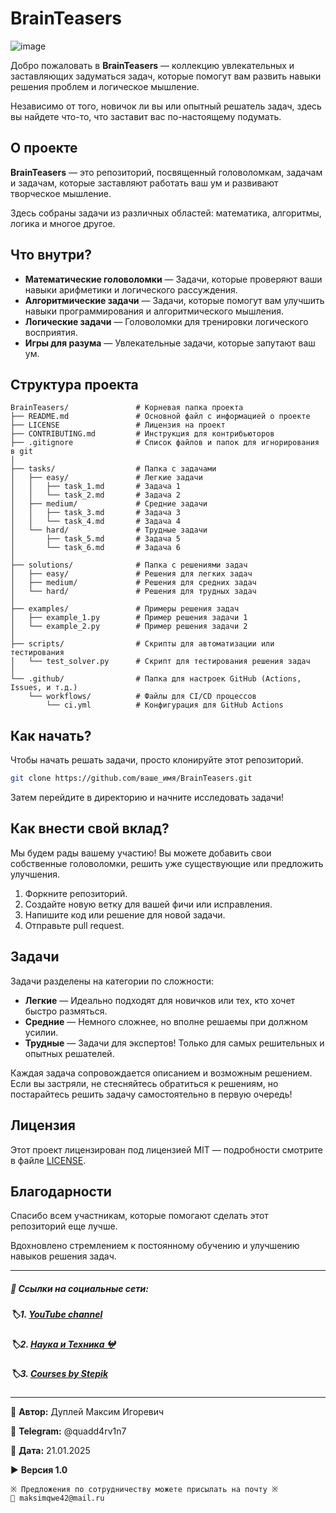 # BrainTeasers

![image](https://github.com/user-attachments/assets/9e2ee79f-b485-44e6-aa39-8482ba3baf56)

Добро пожаловать в **BrainTeasers** — коллекцию увлекательных и заставляющих задуматься задач, которые помогут вам развить навыки решения проблем и логическое мышление.

Независимо от того, новичок ли вы или опытный решатель задач, здесь вы найдете что-то, что заставит вас по-настоящему подумать.

## О проекте

**BrainTeasers** — это репозиторий, посвященный головоломкам, задачам и задачам, которые заставляют работать ваш ум и развивают творческое мышление.

Здесь собраны задачи из различных областей: математика, алгоритмы, логика и многое другое.

## Что внутри?

- **Математические головоломки** — Задачи, которые проверяют ваши навыки арифметики и логического рассуждения.
- **Алгоритмические задачи** — Задачи, которые помогут вам улучшить навыки программирования и алгоритмического мышления.
- **Логические задачи** — Головоломки для тренировки логического восприятия.
- **Игры для разума** — Увлекательные задачи, которые запутают ваш ум.

## Структура проекта

```commandline
BrainTeasers/               # Корневая папка проекта
├── README.md               # Основной файл с информацией о проекте
├── LICENSE                 # Лицензия на проект
├── CONTRIBUTING.md         # Инструкция для контрибьюторов
├── .gitignore              # Список файлов и папок для игнорирования в git
│
├── tasks/                  # Папка с задачами
│   ├── easy/               # Легкие задачи
│   │   ├── task_1.md       # Задача 1
│   │   └── task_2.md       # Задача 2
│   ├── medium/             # Средние задачи
│   │   ├── task_3.md       # Задача 3
│   │   └── task_4.md       # Задача 4
│   └── hard/               # Трудные задачи
│       ├── task_5.md       # Задача 5
│       └── task_6.md       # Задача 6
│
├── solutions/              # Папка с решениями задач
│   ├── easy/               # Решения для легких задач
│   ├── medium/             # Решения для средних задач
│   └── hard/               # Решения для трудных задач
│
├── examples/               # Примеры решения задач
│   ├── example_1.py        # Пример решения задачи 1
│   └── example_2.py        # Пример решения задачи 2
│
├── scripts/                # Скрипты для автоматизации или тестирования
│   └── test_solver.py      # Скрипт для тестирования решения задач
│
└── .github/                # Папка для настроек GitHub (Actions, Issues, и т.д.)
    └── workflows/          # Файлы для CI/CD процессов
        └── ci.yml          # Конфигурация для GitHub Actions
```

## Как начать?

Чтобы начать решать задачи, просто клонируйте этот репозиторий.
```bash
git clone https://github.com/ваше_имя/BrainTeasers.git
```

Затем перейдите в директорию и начните исследовать задачи!

## Как внести свой вклад?

Мы будем рады вашему участию! Вы можете добавить свои собственные головоломки, решить уже существующие или предложить улучшения.
1. Форкните репозиторий.
2. Создайте новую ветку для вашей фичи или исправления.
3. Напишите код или решение для новой задачи.
4. Отправьте pull request.

## Задачи

Задачи разделены на категории по сложности:

- **Легкие** — Идеально подходят для новичков или тех, кто хочет быстро размяться.
- **Средние** — Немного сложнее, но вполне решаемы при должном усилии.
- **Трудные** — Задачи для экспертов! Только для самых решительных и опытных решателей.

Каждая задача сопровождается описанием и возможным решением. Если вы застряли, не стесняйтесь обратиться к решениям, но постарайтесь решить задачу самостоятельно в первую очередь!

## Лицензия

Этот проект лицензирован под лицензией MIT — подробности смотрите в файле [LICENSE](LICENSE).

## Благодарности

Спасибо всем участникам, которые помогают сделать этот репозиторий еще лучше. 

Вдохновлено стремлением к постоянному обучению и улучшению навыков решения задач.

---

##### 📑 Ссылки на социальные сети:

##### 🏷️1. [YouTube channel](https://www.youtube.com/channel/UCqA5pl9NkVDrirMDlNVmU7g "«Хижина программиста»")

##### 🏷️2. [Наука и Техника 𖤍](https://vk.com/science_geeks "Scientific, technological and educational community 𖤍")

##### 🏷️3. [Courses by Stepik](https://stepik.org/users/150943726/teach "Professor: Dupley Maxim Igorevich")

---

💼 **Автор:** Дуплей Максим Игоревич

📲 **Telegram:** @quadd4rv1n7

📅 **Дата:** 21.01.2025

▶️ **Версия 1.0**

```
※ Предложения по сотрудничеству можете присылать на почту ※
📧 maksimqwe42@mail.ru
```
